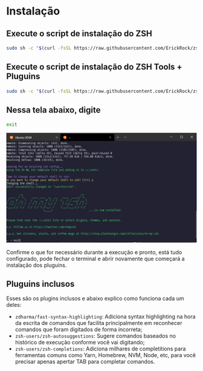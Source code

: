 # Instalação

## Execute o script de instalação do ZSH

```bash
sudo sh -c "$(curl -fsSL https://raw.githubusercontent.com/ErickRock/zsh-script/master/zsh-install.sh)" -y
```
## Execute o script de instalação do ZSH Tools + Pluguins

```bash
sudo sh -c "$(curl -fsSL https://raw.githubusercontent.com/ErickRock/zsh-script/master/tools-zsh-install.sh)" -y
```

## Nessa tela abaixo, digite 

```bash 
exit 
```

![](/.github/exit.png)

Confirme o que for necessário durante a execução e pronto, está tudo configurado,
pode fechar o terminal e abrir novamente que começará a instalação dos pluguins.

## Pluguins inclusos

Esses são os plugins inclusos e abaixo explico como funciona cada um deles:

- `zdharma/fast-syntax-highlighting`: Adiciona syntax highlighting na hora da escrita de comandos que facilita principalmente em reconhecer comandos que foram digitados de forma incorreta;
- `zsh-users/zsh-autosuggestions`: Sugere comandos baseados no histórico de execução conforme você vai digitando;
- `zsh-users/zsh-completions`: Adiciona milhares de completitions para ferramentas comuns como Yarn, Homebrew, NVM, Node, etc, para você precisar apenas apertar TAB para completar comandos.